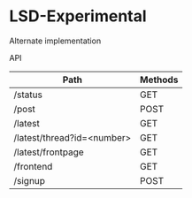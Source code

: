 # LSD-Experimental
Alternate implementation

API

| Path | Methods |
| --- | --- |
| /status | GET |
| /post | POST |
| /latest | GET |
| /latest/thread?id=\<number\> | GET |
| /latest/frontpage | GET |
| /frontend | GET |
| /signup | POST |
